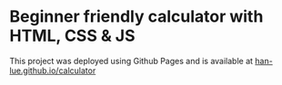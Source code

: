 # Beginner friendly calculator with HTML, CSS & JS

This project was deployed using Github Pages and is available at [han-lue.github.io/calculator](han-lue.github.io/calculator)

